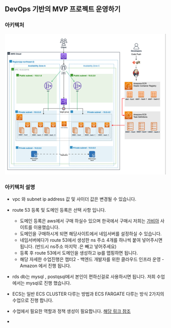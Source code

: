 ## DevOps 기반의 MVP 프로젝트 운영하기
### 아키텍처
![Infra Architecture](./fs_devops_mvp_arch.png)

### 아키텍처 설명
-  vpc 와 subnet ip address 값 및 사이더 값은 변경될 수 있습니다.
- route 53 등록 및 도메인 등록은 선택 사항 입니다.
  -  도메인 등록은 aws에서 구매 하실수 있으며 한국에서 구매시 저희는 [가비아](domain.gabia.com) 사이트를 이용했습니다.
  - 도메인을 구매하시게 되면 해당사이트에서 네임서버를 설정하실 수 있습니다.
  - 네임서버에다가 route 53에서 생성한 ns 주소 4개를 하나씩 붙여 넣어주시면 됩니다. (반드시 ns주소 마지막 .은 빼고 넣어주세요)
  - 등록 후 route 53에서 도메인을 생성하고 ip를 맵핑하면 됩니다.
  - 해당 자세한 수업진행은 챕터2 - 백엔드 개발자를 위한 클라우드 인프라 운영 - Amazon 에서 진행 됩니다.
- rds db는 mysql , postqsql에서 본인이 편하신걸로 사용하시면 됩니다. 저희 수업에서는 mysql로 진행 했습니다.

- ECS는 일반 ECS CLUSTER 다루는 방법과 ECS FARGATE 다루는 방식 2가지의 수업으로 진행 합니다.

- 수업에서 필요한 역할과 정책 생성이 필요합니다.
  [해당 링크 참조](../chapter6/final-lab/iam)
-  